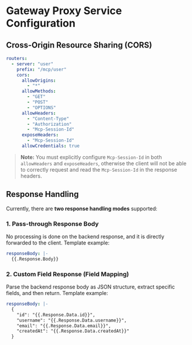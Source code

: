 # Gateway Proxy Service Configuration

## Cross-Origin Resource Sharing (CORS)
```yaml
routers:
  - server: "user"
    prefix: "/mcp/user"
    cors:
      allowOrigins:
        - "*"
      allowMethods:
        - "GET"
        - "POST"
        - "OPTIONS"
      allowHeaders:
        - "Content-Type"
        - "Authorization"
        - "Mcp-Session-Id"
      exposeHeaders:
        - "Mcp-Session-Id"
      allowCredentials: true
```

> **Note:** You must explicitly configure `Mcp-Session-Id` in both `allowHeaders` and `exposeHeaders`, otherwise the client will not be able to correctly request and read the `Mcp-Session-Id` in the response headers.

## Response Handling

Currently, there are **two response handling modes** supported:

### 1. Pass-through Response Body

No processing is done on the backend response, and it is directly forwarded to the client. Template example:

```yaml
responseBody: |-
  {{.Response.Body}}
```

### 2. Custom Field Response (Field Mapping)

Parse the backend response body as JSON structure, extract specific fields, and then return. Template example:

```yaml
responseBody: |-
  {
    "id": "{{.Response.Data.id}}",
    "username": "{{.Response.Data.username}}",
    "email": "{{.Response.Data.email}}",
    "createdAt": "{{.Response.Data.createdAt}}"
  }
``` 